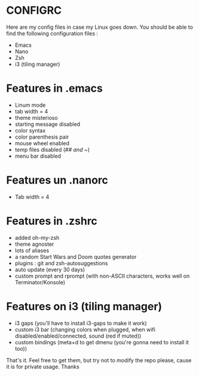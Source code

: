 # CONFIGRC
Here are my config files in case my Linux goes down. You should be able to find the following configuration files :
- Emacs
- Nano
- Zsh
- i3 (tiling manager)

# Features in .emacs
- Linum mode
- tab width = 4
- theme misterioso
- starting message disabled
- color syntax
- color parenthesis pair
- mouse wheel enabled
- temp files disabled (#*# and ~*)
- menu bar disabled

# Features un .nanorc
- Tab width = 4

# Features in .zshrc
- added oh-my-zsh
- theme agnoster
- lots of aliases
- a random Start Wars and Doom quotes generator
- plugins : git and zsh-autosuggestions
- auto update (every 30 days)
- custom prompt and rprompt (with non-ASCII characters, works well on Terminator/Konsole)

# Features on i3 (tiling manager)
- i3 gaps (you'll have to install i3-gaps to make it work)
- custom i3 bar (changing colors when plugged, when wifi disabled/enabled/connected, sound (red if muted))
- custom bindings (meta+d to get dmenu (you're gonna need to install it too))

That's it. Feel free to get them, but try not to modify the repo please, cause it is for private usage.
Thanks
